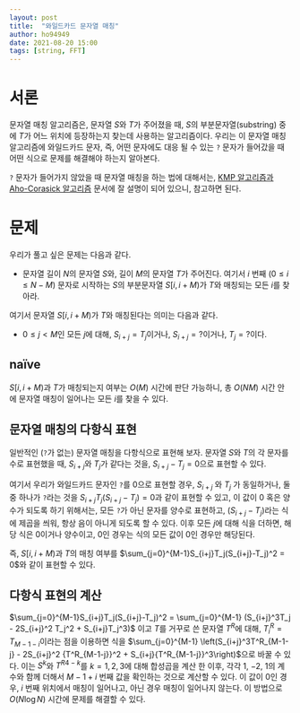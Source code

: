```yaml
---
layout: post
title:  "와일드카드 문자열 매칭"
author: ho94949
date: 2021-08-20 15:00
tags: [string, FFT]
---
```


# 서론
문자열 매칭 알고리즘은, 문자열 $S$와 $T$가 주어졌을 때, $S$의 부분문자열(substring) 중에 $T$가 어느 위치에 등장하는지 찾는데 사용하는 알고리즘이다. 우리는 이 문자열 매칭 알고리즘에 와일드카드 문자, 즉, 어떤 문자에도 대응 될 수 있는 `?` 문자가 들어갔을 때 어떤 식으로 문제를 해결해야 하는지 알아본다.

`?` 문자가 들어가지 않았을 때 문자열 매칭을 하는 법에 대해서는, [KMP 알고리즘과 Aho-Corasick 알고리즘](https://www.secmem.org/blog/2021/01/25/KMP-and-Aho-Corasick/) 문서에 잘 설명이 되어 있으니, 참고하면 된다.

# 문제
우리가 풀고 싶은 문제는 다음과 같다.

- 문자열 길이 $N$의 문자열 $S$와, 길이 $M$의 문자열 $T$가 주어진다. 여기서 $i$ 번째 ($0 \le i \le N-M$) 문자로 시작하는 $S$의 부분문자열 $S[i, i+M)$가 $T$와 매칭되는 모든 $i$를 찾아라. 

여기서 문자열 $S[i, i+M)$가 $T$와 매칭된다는 의미는 다음과 같다.

- $0 \le j < M$인 모든 $j$에 대해, $S_{i+j} = T_j$이거나, $S_{i+j} = ?$이거나, $T_j = ?$이다.

## naïve
$S[i, i+M)$과 $T$가 매칭되는지 여부는 $O(M)$ 시간에 판단 가능하니, 총 $O(NM)$ 시간 안에 문자열 매칭이 일어나는 모든 $i$를 찾을 수 있다.

## 문자열 매칭의 다항식 표현
일반적인  (`?`가 없는) 문자열 매칭을 다항식으로 표현해 보자. 문자열 $S$와 $T$의 각 문자를 수로 표현했을 때, $S_{i+j}$와 $T_j$가 같다는 것을, $S_{i+j}-T_j = 0$으로 표현할 수 있다.

여기서 우리가 와일드카드 문자인 `?`를 $0$으로 표현할 경우, $S_{i+j}$ 와 $T_j$ 가 동일하거나, 둘 중 하나가 `?`라는 것을 $S_{i+j}T_j(S_{i+j}-T_j) = 0$과 같이 표현할 수 있고, 이 값이 $0$ 혹은 양수가 되도록 하기 위해서는, 모든 `?`가 아닌 문자를 양수로 표현하고, $(S_{i+j} - T_j)$라는 식에 제곱을 씌워, 항상 음이 아니게 되도록 할 수 있다. 이후 모든 $j$에 대해 식을 더하면, 해당 식은 $0$이거나 양수이고, $0$인 경우는 식의 모든 값이 $0$인 경우만 해당된다.

즉, $S[i, i+M)$과 $T$의 매칭 여부를  $\sum_{j=0}^{M-1}S_{i+j}T_j(S_{i+j}-T_j)^2 = 0$와 같이 표현할 수 있다. 

## 다항식 표현의 계산
$\sum_{j=0}^{M-1}S_{i+j}T_j(S_{i+j}-T_j)^2 = \sum_{j=0}^{M-1} (S_{i+j}^3T_j - 2S_{i+j}^2 T_j^2 + S_{i+j}T_j^3)$ 이고 $T$를 거꾸로 쓴 문자열 $T^R$에 대해, $T^R_i = T_{M-1-i}$이라는 점을 이용하면 식을 $\sum_{j=0}^{M-1} \left(S_{i+j}^3T^R_{M-1-j} - 2S_{i+j}^2 {T^R_{M-1-j}}^2 + S_{i+j}{T^R_{M-1-j}}^3\right)$으로 바꿀 수 있다. 이는 $S^k$와 ${T^R}^{4-k}$를 $k=1, 2, 3$에 대해 합성곱을 계산 한 이후, 각각 $1$, $-2$, $1$의 계수와 함께 더해서 $M-1+i$ 번째 값을 확인하는 것으로 계산할 수 있다. 이 값이 $0$인 경우, $i$ 번째 위치에서 매칭이 일어나고, 아닌 경우 매칭이 일어나지 않는다. 이 방법으로 $O(N \log N)$ 시간에 문제를 해결할 수 있다.